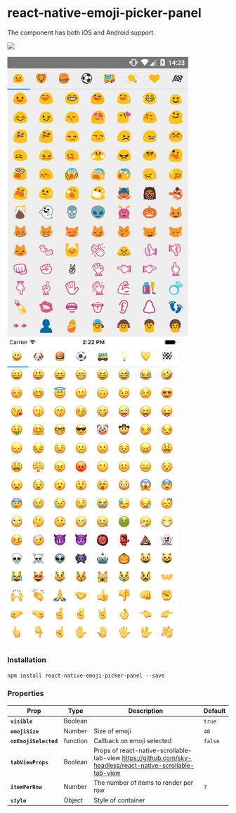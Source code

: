 # react-native-emoji-picker-panel

The component has both iOS and Android support.

![](screenshots/photo-browser.gif)

![](screenshots/screenshot-1.png)
![](screenshots/screenshot-2.png)

### Installation 
```npm install react-native-emoji-picker-panel --save```
### Properties
| Prop | Type | Description | Default |
|---|---|---|---|
|**`visible`**|Boolean||`true`|
|**`emojiSize`**|Number|Size of emoji|`40`|
|**`onEmojiSelected`**|function|Callback on emoji selected|`false`|
|**`tabViewProps`**|Boolean|Props of react-native-scrollable-tab-view https://github.com/skv-headless/react-native-scrollable-tab-view||
|**`itemPerRow`**|Number|The number of items to render per row|`7`|
|**`style`**|Object|Style of container||

